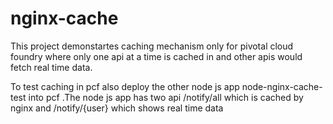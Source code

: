 # nginx-cache

This project demonstartes caching mechanism only for pivotal cloud foundry where only one api at a time is  cached in and other apis would fetch real time data.

To test caching in pcf also deploy the other node js app node-nginx-cache-test into pcf .The node js app has two api /notify/all which is cached by nginx and /notify/{user} which shows real time data 

